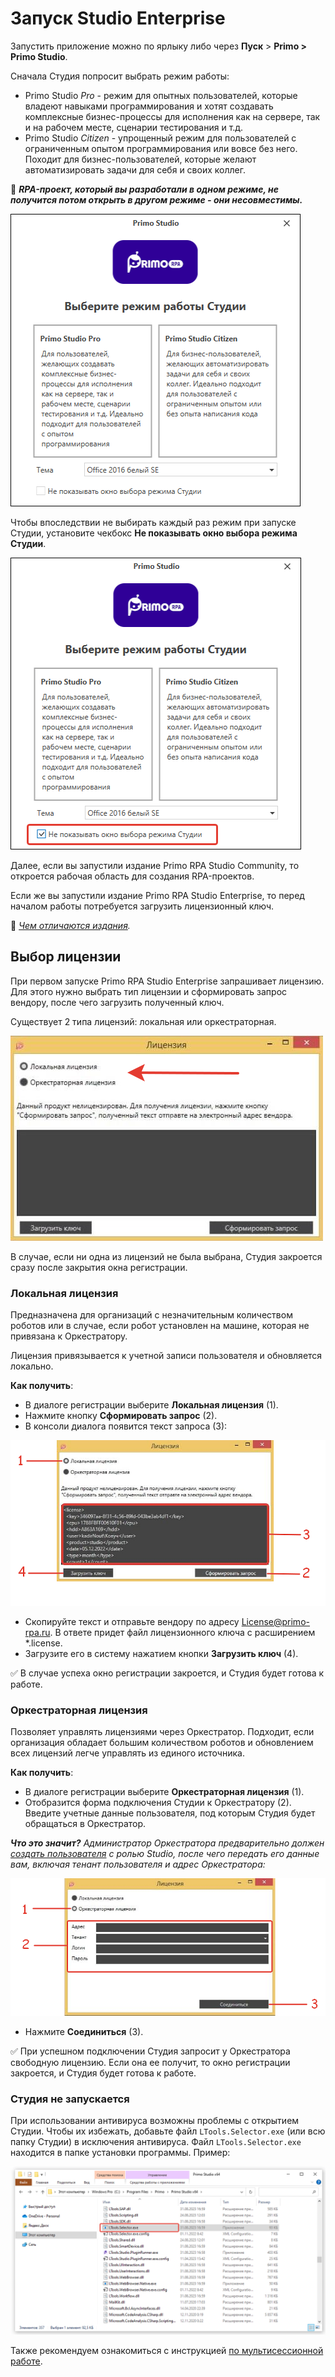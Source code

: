 # Запуск Studio Enterprise

Запустить приложение можно по ярлыку либо через **Пуск** > **Primo > Primo Studio**. 

Сначала Студия попросит выбрать режим работы:
* Primo Studio *Pro* - режим для опытных пользователей, которые владеют навыками программирования и хотят создавать комплексные бизнес-процессы для исполнения как на сервере, так и на рабочем месте, сценарии тестирования и т.д.
* Primo Studio *Citizen* - упрощенный режим для пользователей с ограниченным опытом программирования или вовсе без него. Походит для бизнес-пользователей, которые желают автоматизировать задачи для себя и своих коллег.

:small_orange_diamond: ***RPA-проект, который вы разработали в одном режиме, не получится потом открыть в другом режиме - они несовместимы.***

![](<../../.gitbook/assets1/studio-modes.png>)

Чтобы впоследствии не выбирать каждый раз режим при запуске Студии, установите чекбокс **Не показывать окно выбора режима Студии**. 

![](<../../.gitbook/assets1/studio-dont-show-modes.png>)

Далее, если вы запустили издание Primo RPA Studio Community, то откроется рабочая область для создания RPA-проектов.

Если же вы запустили издание Primo RPA Studio Enterprise, то перед началом работы потребуется загрузить лицензионный ключ. 

:small_blue_diamond: *[Чем отличаются издания](https://docs.primo-rpa.ru/primo-rpa/primo-studio/editions).*

## Выбор лицензии

При первом запуске Primo RPA Studio Enterprise запрашивает лицензию. Для этого нужно выбрать тип лицензии и сформировать запрос вендору, после чего загрузить полученный ключ.

Существует 2 типа лицензий: локальная или оркестраторная. 

![](<../../.gitbook/assets/Лицензии в Студии.png>)

В случае, если ни одна из лицензий не была выбрана, Студия закроется сразу после закрытия окна регистрации. 

### Локальная лицензия

Предназначена для организаций с незначительным количеством роботов или в случае, если робот установлен на машине, которая не привязана к Оркестратору. 

Лицензия привязывается к учетной записи пользователя и обновляется локально.

**Как получить**: 
* В диалоге регистрации выберите **Локальная лицензия** (1).
* Нажмите кнопку **Сформировать запрос** (2).
* В консоли диалога появится текст запроса (3):

![](<../../.gitbook/assets/local-license-for-studio.png>)
    
* Скопируйте текст и отправьте вендору по адресу [License@primo-rpa.ru](mailto:License@primo-rpa.ru). В ответе придет файл лицензионного ключа с расширением \*.license.
* Загрузите его в систему нажатием кнопки **Загрузить ключ** (4). 
    
:white_check_mark: В случае успеха окно регистрации закроется, и Студия будет готова к работе. 

### Оркестраторная лицензия

Позволяет управлять лицензиями через Оркестратор. Подходит, если организация обладает большим количеством роботов и обновлением всех лицензий легче управлять из единого источника. 

**Как получить**: 
* В диалоге регистрации выберите **Оркестраторная лицензия** (1).
* Отобразится форма подключения Студии к Оркестратору (2). Введите учетные данные пользователя, под которым Студия будет обращаться в Оркестратор.

***Что это значит?** Администратор Оркестратора предварительно должен [создать пользователя](https://docs.primo-rpa.ru/primo-rpa/orchestrator/settings/users/orch-users) с ролью Studio, после чего передать его данные вам, включая тенант пользователя и адрес Оркестратора:*

![](<../../.gitbook/assets/orch-license-for-studio.png>)

* Нажмите **Соединиться** (3).

:white_check_mark: При успешном подключении Студия запросит у Оркестратора свободную лицензию. Если она ее получит, то окно регистрации закроется, и Студия будет готова к работе. 

### Студия не запускается
При использовании антивируса возможны проблемы с открытием Студии. Чтобы их избежать, добавьте файл `LTools.Selector.exe` (или всю папку Студии) в исключения антивируса. Файл `LTools.Selector.exe` находится в папке установки программы. Пример:

![](<../../.gitbook/assets/ltools.selector.exe-here.png>)

Также рекомендуем ознакомиться с инструкцией [по мультисессионной работе](https://docs.primo-rpa.ru/primo-rpa/primo-studio/settings/layout/multisession).
